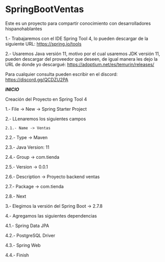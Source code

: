 # SpringBootVentas
Este es un proyecto para compartir conocimiento con desarrolladores hispanohablantes

1.- Trabajaremos con el IDE Spring Tool 4, lo pueden descargar de la siguiente URL: https://spring.io/tools

2.- Usaremos Java versión 11, motivo por el cual usaremos JDK versión 11, pueden descargar del proveedor que deseen, de igual manera les dejo la URL de donde yo descargué: https://adoptium.net/es/temurin/releases/

Para cualquier consulta pueden escribir en el discord: https://discord.gg/QCDZU2PA

*******************INICIO*******************

Creación del Proyecto en Spring Tool 4

1.- File -> New -> Spring Starter Project

2.- LLenaremos los siguientes campos

	2.1.- Name -> Ventas

  2.2.- Type -> Maven

  2.3.- Java Version: 11

  2.4.- Group -> com.tienda

  2.5.- Version -> 0.0.1

  2.6.- Description -> Proyecto backend ventas

  2.7.- Package -> com.tienda

  2.8.- Next

3.- Elegimos la versión del Spring Boot -> 2.7.8

4.- Agregamos las siguientes dependencias

  4.1.- Spring Data JPA

  4.2.- PostgreSQL Driver

  4.3.- Spring Web

  4.4.- Finish

  



